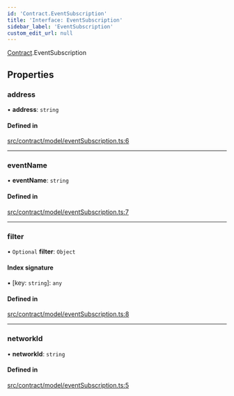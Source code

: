 ```yaml
---
id: 'Contract.EventSubscription'
title: 'Interface: EventSubscription'
sidebar_label: 'EventSubscription'
custom_edit_url: null
---
```


[Contract](../namespaces/Contract.md).EventSubscription

## Properties

### address

• **address**: `string`

#### Defined in

[src/contract/model/eventSubscription.ts:6](https://github.com/leovigna/web3-redux/blob/cff01f0/src/contract/model/eventSubscription.ts#L6)

---

### eventName

• **eventName**: `string`

#### Defined in

[src/contract/model/eventSubscription.ts:7](https://github.com/leovigna/web3-redux/blob/cff01f0/src/contract/model/eventSubscription.ts#L7)

---

### filter

• `Optional` **filter**: `Object`

#### Index signature

▪ [key: `string`]: `any`

#### Defined in

[src/contract/model/eventSubscription.ts:8](https://github.com/leovigna/web3-redux/blob/cff01f0/src/contract/model/eventSubscription.ts#L8)

---

### networkId

• **networkId**: `string`

#### Defined in

[src/contract/model/eventSubscription.ts:5](https://github.com/leovigna/web3-redux/blob/cff01f0/src/contract/model/eventSubscription.ts#L5)
